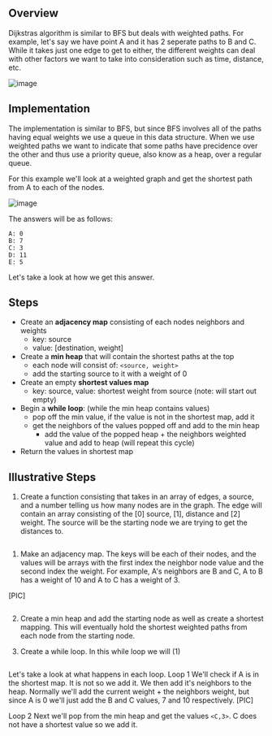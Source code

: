 
## Overview
Dijkstras algorithm is similar to BFS but deals with weighted paths.  For example, let's say we have point A and it has 2 seperate paths to B and C.  While it takes just one edge to get to either, the different weights can deal with other factors we want to take into consideration such as time, distance, etc.  

![image](https://github.com/mlizchap/DataStructureNotes/assets/40478204/9d9229f2-3b10-4c7a-8e8e-6c8b720e5fd7)

## Implementation
The implementation is similar to BFS, but since BFS involves all of the paths having equal weights we use a queue in this data structure.  When we use weighted paths we want to indicate that some paths have precidence over the other and thus use a priority queue, also know as a heap, over a regular queue.


For this example we'll look at a weighted graph and get the shortest path from A to each of the nodes.

![image](https://github.com/mlizchap/DataStructureNotes/assets/40478204/82baaa21-74b8-4288-990d-0e0966166a4a)

The answers will be as follows:
```
A: 0
B: 7
C: 3
D: 11
E: 5
```

Let's take a look at how we get this answer.

## Steps
- Create an **adjacency map** consisting of each nodes neighbors and weights
  - key: source
  - value: [destination, weight]
- Create a **min heap** that will contain the shortest paths at the top
  - each node will consist of: `<source, weight>`
  - add the starting source to it with a weight of 0
- Create an empty **shortest values map**
  - key: source, value: shortest weight from source (note: will start out empty)
- Begin a **while loop**: (while the min heap contains values)
  - pop off the min value, if the value is not in the shortest map, add it
  - get the neighbors of the values popped off and add to the min heap
    - add the value of the popped heap + the neighbors weighted value and add to heap (will repeat this cycle)
- Return the values in shortest map

## Illustrative Steps
1.  Create a function consisting that takes in an array of edges, a source, and a number telling us how many nodes are in the graph.  The edge will contain an array consisting of the [0] source, [1], distance and [2] weight.  The source will be the starting node we are trying to get the distances to.

```python

```

1. Make an adjacency map.  The keys will be each of their nodes, and the values will be arrays with the first index the neighbor node value and the second index the weight.  For example, A's neighbors are B and C, A to B has a weight of 10 and A to C has a weight of 3.

[PIC]

```python

```

2. Create a min heap and add the starting node as well as create a shortest mapping.  This will eventually hold the shortest weighted paths from each node from the starting node.

3. Create a while loop.  In this while loop we will (1)
```python

```

Let's take a look at what happens in each loop.
Loop 1
We'll check if A is in the shortest map.  It is not so we add it.  We then add it's neighbors to the heap.  Normally we'll add the current weight + the neighbors weight, but since A is 0 we'll just add the B and C values, 7 and 10 respectively.
[PIC]

Loop 2
Next we'll pop from the min heap and get the values `<C,3>`.  C does not have a shortest value so we add it.  





  
